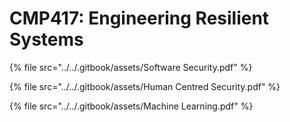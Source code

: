 # CMP417: Engineering Resilient Systems



{% file src="../../.gitbook/assets/Software Security.pdf" %}

{% file src="../../.gitbook/assets/Human Centred Security.pdf" %}

{% file src="../../.gitbook/assets/Machine Learning.pdf" %}
